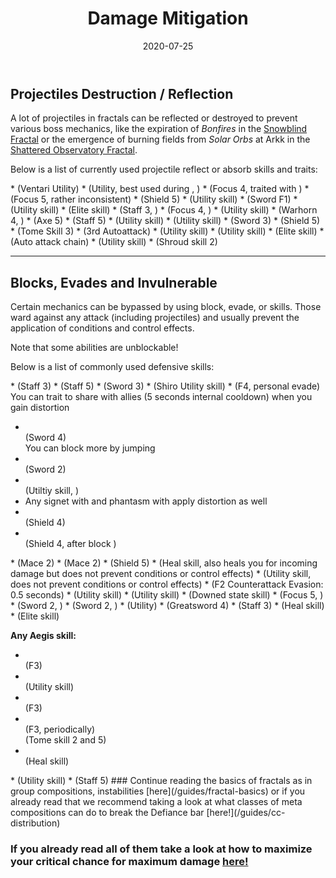 ﻿---
title: 'Damage Mitigation'
date: '2020-07-25'
image: './images/reflect.jpg'
description: 'Learn which skills and traits your profession can use to avoid damaging mechanics.'
---

## Projectiles Destruction / Reflection

A lot of projectiles in fractals can be reflected or destroyed to prevent various boss mechanics, like the expiration of _Bonfires_ in the [Snowblind Fractal](fractals/snowblind) or the emergence of burning fields from _Solar Orbs_ at Arkk in the [Shattered Observatory Fractal](/fractals/shattered-observatory).

Below is a list of currently used projectile reflect or absorb skills and traits:

<Grid>

<GridItem sm="4">
<Card specialization="Revenant">
* <Skill name="Protective Solace"/>  <Specialization disableText name="Revenant"/>  
(Ventari Utility) 
</Card>
</GridItem>

<GridItem sm="4">
<Card specialization="Mesmer">
* <Skill id="10302"/> <Specialization disableText name="Mesmer"/>   
(Utility, best used during <Skill id="29830" disableText/>, <Specialization disableText name="Chronomancer" />)
* <Skill id="10186"/> <Specialization disableText name="Mesmer"/>  
(Focus 4, traited with <Trait id="751" disableText/>)
* <Skill id="10282"/> <Specialization disableText name="Mesmer"/>   
(Focus 5, rather inconsistent)
* <Skill id="30643"/> <Specialization disableText name="Chronomancer"/>  
(Shield 5) 
</Card>
</GridItem>

<GridItem sm="4">
<Card specialization="Warrior">
* <Skill id="30074"/> <Specialization disableText name="Berserker"/>  
(Utility skill)
* <Skill id="30682"/> <Specialization disableText name="Berserker"/>  
(Sword F1)
* <Skill name="Bladestorm" /> <Specialization disableText name="Spellbreaker"/>  
(Utility skill)
* <Skill id="45333"/> <Specialization disableText name="Spellbreaker"/>  
(Elite skill)
</Card>
</GridItem>

<GridItem sm="4">
<Card specialization="Elementalist">
* <Skill id="5685"/> <Specialization disableText name="Elementalist"/>  
(Staff 3, <Skill id="5495" disableText/>)
* <Skill id="5530"/> <Specialization disableText name="Elementalist"/>  
(Focus 4, <Skill id="5494" disableText/>)
* <Skill id="30432"/> <Specialization disableText name="Tempest"/>  
(Utility skill)
* <Skill id="29453"/> <Specialization disableText name="Tempest"/>  
(Warhorn 4, <Skill id="5495" disableText/>)
</Card>
</GridItem>

<GridItem sm="4">
<Card specialization="Ranger">
* <Skill id="12639"/> <Specialization disableText name="Ranger"/>  
(Axe 5)
* <Skill id="31496"/> <Specialization disableText name="Druid"/>  
(Staff 5)

</Card>
</GridItem>

<GridItem sm="4">
<Card specialization="Guardian">
* <Skill id="9251"/> <Specialization disableText name="Guardian"/>  
(Utility skill)
* <Skill id="41571"/> <Specialization disableText name="Guardian"/>  
(Utility skill)
* <Skill id="9107"/> <Specialization disableText name="Guardian"/>  
(Sword 3)
* <Skill id="9091"/> <Specialization disableText name="Guardian"/>  
(Shield 5)
* <Skill id="42259"/> <Specialization disableText name="Firebrand"/>  
(Tome Skill 3) 
</Card>
</GridItem>

<GridItem sm="4">
<Card specialization="Thief">
* <Skill name="Punishing Strikes"/> <Specialization disableText name="Thief"/>  
(3rd Autoattack)
* <Skill id="13065"/> <Specialization disableText name="Thief"/>  
(Utility skill)
* <Skill id="13056"/> <Specialization disableText name="Thief"/>  
(Utility skill)
* <Skill name ="Dagger Storm"/> <Specialization disableText name="Thief"/>  
(Elite skill)
* <Skill id="30434"/> <Specialization disableText name="Daredevil"/>  
(Auto attack chain)
</Card>
</GridItem>

<GridItem sm="4">
<Card specialization="Necromancer">
* <Skill name ="Corrosive Poison Cloud"/> <Specialization disableText name="Necromancer"/>  
(Utility skill)
* <Skill name ="Deaths Charge"/> <Specialization disableText name="Reaper"/>  
(Shroud skill 2)

</Card>
</GridItem>

</Grid>

---

## Blocks, Evades and Invulnerable

Certain mechanics can be bypassed by using block, evade, <Effect name="Invulnerability"/> or <Boon name="Aegis"/> skills. Those ward against any attack (including projectiles) and usually prevent the application of conditions and control effects.

<Message>
Note that some abilities are unblockable!
</Message>

Below is a list of commonly used defensive skills:

<Grid>

<GridItem sm="4">
<Card specialization="Revenant">
* <Skill name="Warding Rift"/>  <Specialization disableText name="Revenant"/>  
(Staff 3)
* <Skill name="Surge of the Mists"/>  <Specialization disableText name="Revenant"/>  
(Staff 5)
* <Skill name="Unrelenting Assault"/>  <Specialization disableText name="Revenant"/>  
(Sword 3)
* <Skill name="Riposting Shadows"/>  <Specialization disableText name="Revenant"/>  
(Shiro Utility skill)
</Card>
</GridItem>

<GridItem sm="4">
<Card specialization="Mesmer">
* <Skill id="10192"/> <Specialization disableText name="Mesmer"/>  
   (F4, personal evade)    
You can trait <Trait id="1852"/> to share <Boon name="Aegis" disableText/> with allies (5 seconds internal cooldown) when you gain distortion

- <Skill id="10280"/> <Specialization disableText name="Mesmer"/>  
  (Sword 4)  
  You can block more by jumping
- <Skill id="10334"/> <Specialization disableText name="Mesmer"/>  
  (Sword 2)
- <Skill id="29526"/> <Specialization disableText name="Chronomancer"/>  
  (Utiltiy skill, <Boon name="Aegis" disableText/>)
- Any signet with <Trait  id="713"/> and phantasm with <Trait disableText id="1866"/> apply distortion as well
- <Skill id="30769"/> <Specialization disableText name="Chronomancer"/>  
  (Shield 4)
- <Skill id="29649"/> <Specialization disableText name="Chronomancer"/>  
  (Shield 4, after block )
  </Card>
  </GridItem>

<GridItem sm="4">
<Card specialization="Warrior">
* <Skill name="Whirlwind Attack"/> <Specialization disableText name="Warrior"/>  
(Mace 2)
* <Skill id="14507"/> <Specialization disableText name="Warrior"/>  
(Mace 2)
* <Skill id="14362"/> <Specialization disableText name="Warrior"/>   
(Shield 5)
* <Skill id="21815"/> <Specialization disableText name="Warrior"/>  
(Heal skill, also heals you for incoming damage but does not prevent conditions or control effects)
* <Skill id="14392"/> <Specialization disableText name="Warrior"/>  
(Utility skill, does not prevent conditions or control effects)
* <Skill id="44165"/> <Specialization disableText name="Spellbreaker"/> (F2  Counterattack Evasion: 0.5 seconds)
</Card>
</GridItem>

<GridItem sm="4">
<Card specialization="Elementalist">
* <Skill id="5641"/> <Specialization disableText name="Elementalist"/>  
(Utility skill)
* <Skill id="5554"/> <Specialization disableText name="Elementalist"/>  
(Utility skill)
* <Skill id="5564"/> <Specialization disableText name="Elementalist"/>  
(Downed state skill)
* <Skill id="5521"/> <Specialization disableText name="Elementalist"/>  
(Focus 5, <Skill id="5495" disableText/>)
* <Skill name="Riptide" profession="elementalist"/> <Specialization disableText name="Weaver"/>  
(Sword 2, <Skill disableText name="Water Attunement" profession="elementalist"/>)
* <Skill name="Earthen Vortex" profession="elementalist"/> <Specialization disableText name="Weaver"/>  
(Sword 2, <Skill disableText name="Earth Attunement" profession="elementalist"/>)
</Card>
</GridItem>

<GridItem sm="4">
<Card specialization="Ranger">
* <Skill name="Signet of Stone" profession="Ranger"/> <Specialization disableText name="Ranger"/>  
(Utility)
* <Skill name="Counterattack" specialization="ranger"/> <Specialization disableText name="Ranger"/>  
(Greatsword 4)
* <Skill name="Ancestral Grace" profession="Ranger"/> <Specialization disableText name="Druid"/>  
(Staff 3)
</Card>
</GridItem>

<GridItem sm="4">
<Card specialization="Guardian">
* <Skill id="9102"/> <Specialization disableText name="Guardian"/>  
(Heal skill)
* <Skill id="9154"/> <Specialization disableText name="Guardian"/>  
(Elite skill)

**Any Aegis skill:**

- <Skill id="9118"/> <Specialization disableText name="Guardian"/>  
   (F3)
- <Skill id="9084"/> <Specialization disableText name="Guardian"/>  
   (Utility skill)
- <Skill id="30029"/> <Specialization disableText name="Dragonhunter"/>  
  (F3)
- <Skill id="42259"/> <Specialization disableText name="Firebrand"/>  
   (F3, periodically)  
   (Tome skill 2 and 5)
- <Skill id="41475"/> <Specialization disableText name="Firebrand"/>  
   (Heal skill)
  </Card>
  </GridItem>

<GridItem sm="4">
<Card specialization="Thief">
* <Skill id="30661"/> <Specialization disableText name="Daredevil"/>  
(Utility skill)
* <Skill id="30597"/> <Specialization disableText name="Daredevil"/>  
(Staff 5)
</Card>
</GridItem>

</Grid>

<Divider text="What now?"/>
### Continue reading the basics of fractals as in group compositions, instabilities [here](/guides/fractal-basics) or if you already read that we recommend taking a look at what classes of meta compositions can do to break the Defiance bar [here!](/guides/cc-distribution)

### If you already read all of them take a look at how to maximize your critical chance for maximum damage [here!](/guides/crit-cap)
